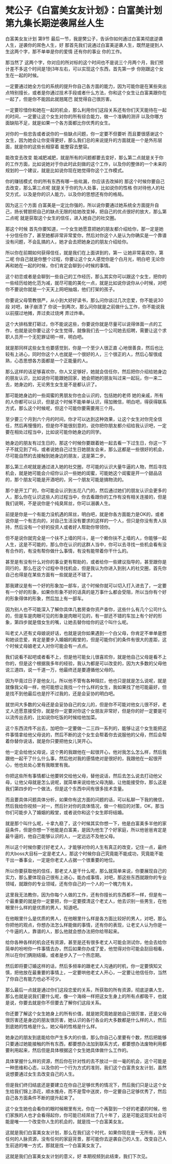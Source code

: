 # 梵公子《白富美女友计划》：白富美计划第九集长期逆袭屌丝人生

白富美女友计划 第9节 最后一节，我是樊公子，告诉你如何通过白富美彻底逆袭人生，逆袭你的屌色人生，好 那首先我们说通过白富美逆袭人生，既然是提到人生这两个字，那不单单是你的爱情 还有你的事业 你的工作。

那当然了 这两个字，你对应的所对标的这个时间也不是说三个月两个月，我们预计差不多这个时间是1到3年左右，可以实现这个东西，首先第一步 你刚跟这个女生在一起的时候。

一定要通过她全方位的系统的提升你自己各方面的能力，因为可能你是在某些突出点特别擅长，或者是你通过技术手段或者什么方法，你和这个女生让白富美跟你在一起了，但是你不能因此就翘尾巴 就觉得自己很厉害。

一定要珍惜你和她在一起的机会，那么利用你们这段关系还有你们天天能待在一起的时间，一定要让这个女生对你的所有综合能力，做一个准确的测评 以及你哪方面缺陷不足，就是如果一个各方面都比你优秀的女生。

对你的一些忠告或者说你的一些缺点问题，你一定要不但要听 而且要很感谢这个女生，因为她会让你变得更好，那么我们总的来说提升的方面就是一个是外形层面，就是你的这些长相穿着 能整容去整容。

能改变去改变 能减肥减肥，就是所有的问题都要去变好，那么第二点就是关于你的工作方面，比如说她对于你此时此刻做的这个工作，以及你的整体的一个未来的规划的一个建议，就是比如说你现在她觉得你这个工作模式。

你的赚钱模式 你的所有东西有哪一些纰漏，你应该去改掉的 那这个时候你要自己去改变，那么第三点呢 就是关于你的为人处事，比如说你的性格 你对待他人的社交方式，以及是你的识人能力，以及你的思想还有你的格局。

因为这三个方面 白富美是一定比你强的，所以说你要通过她系统全方面提升自己，扬长臂胆把自己的缺点无限的给她改变掉，把自己的优点很好的放大，那么第二点呢 就是获取这个女生的信任，进入她自己的社交圈。

那这个时候 首先你要知道，一个女生她愿意把她的朋友都介绍给你，那一定是她十分信任你了，甚至她都非常非常爱你，然后对你这个人是认为你确实是一个靠谱没有问题，不会乱搞的人，她才会去把她身边的朋友介绍给你。

所以你在前期如何获得信任，就是我们在上面讲到的，第一 让她非常喜欢你，第二呢 你自己就是你整个过程，你要让这个女人感觉你是个白月光，明白吧 无论你再和她在一起的时候，你们肯定会聊到小时候的事情。

这个初恋或者是会聊到一些自己的工作经历，那么其实你可以跟这个女生，把你的一些经历给她化范为减，就尽可能的美化一点，就是比如说你说你从小时候，对吧 你不要说你就是一个天天上网吧抽烟，他们打架的孩子。

你要说父母管教很严，从小到大好好读书，那么问你谈过几次恋爱，你不能说30段 对吧，妹子崩溃了 你说一到两次，那么问你就是之前做什么工作，你不能说我以前摆过地摊，弄过卖过烧烤 弄过炸串。

这个大排档里打砸过，你不能说这些，你要说你就是尽量可以说得体面一点的工作，也就是说你要让这个女生觉得，就像我们去一个公司她去招聘，需要让这个求职人员开一个无犯罪证明一样，明白吧。

就是那同样这些女生也要感觉到，你是一个至少人很正直 心地很善良，然后也比较有上进心，同时你这个人也就是一个很好的人，三个很正的人，然后心智很成熟，心态思想各方面都是一个正能量的人。

那么这样的话足够喜欢你，你人又足够好，她就会信任你，然后把你介绍给她身边的朋友认识，比如说你可能跟她回家，她会把她的朋友叫过来一起玩，你一来二去，她身边的，无论男生女生是不是都认识了。

那可能她身边的一些闺蜜的男朋友你也会认识的，包括她的老师 她的亲戚，所有的人你都可以认识，但是这个时候不能单单认识，得加微信，明白吧，得获得联系方式，那么这个时候呢，但这个可能你要需要用三个月。

至少要三个月到六个月的时间，你才可以达到这种效果，让这个女生对你完全信任，然后再慢慢的，但是你不能很刻意的，说你把你朋友都介绍给我认识吧，一定要在相处过程当中，比如说可能你她身边的同学。

她身边的朋友有过生日的，那这个时候你要跟着她一起去看一下过生日，你这一下子不就见到了吗，或者说她自己过生日她朋友会来，那么这都是一些很好的机会，尽可能自然的去接触到她身边的朋友，这是第二步。

那么第三点呢就是通过进入她的社交圈，尽可能的认识大量牛逼的人物，然后寻找机会，就是她可能会介绍你认识一些她的闺蜜，可能她这个闺蜜是开一个甜品店的，那个朋友可能是开酒吧的，另一个朋友可能是搞物流的。

那个是开工厂的，你可能会认识到五花八门的，然后通过她们的朋友认识会更多的人，那么你在认识这些人的过程当中，你去看跟你的工作有没有相关连接的，但是我们说啊，不是说你是个纯臭屌丝，你可以溺袭人生。

前提是你是一个有能力没机遇的屌丝，明白吧，就是你各方面能力是OK的，或者说你是一个有志向的，对自己生活没有要求的这样的一个人，但只是你没有贵人扶持，然后没有一个好的投资人或者好人帮助你带领你。

但不是说你就完全是一个扶不上墙的阿斗，是一个赖你扶不上墙的人，你能够一起人生，这是不可能的，那么你在认识的这群人当中，你可以去寻找一些机会看有没有合作的，有没有帮你做什么事情，有没有能带着你干什么的。

甚至是有没有什么对你的事业更有帮助的，或者给你一些建议指导的，甚至跟你是同行的，那么在这个过程中寻找机会，但是我认为你进入到别人的社交圈，首先你自己也得是在某些方面有一些就是还不错了。

那我建议是有一个好的形象加一部车，这个时候你就可以切入打入进去了，一定要有一个好的形象，如果你形象不好的话真的是万事什么都会受阻，所以当你有个好的形象得体的形象，然后加上有一部车。

因为别人也不可能深入了解你具体几套房查你资产查你，这些什么有几个公司什么的，但是车是肉眼可见的形象是肉眼可见的，有一部还不错的车加上有个好的形象，第四步就是借女生的嘴，让她去替你给你的这个叫什么呢。

叫老丈人还有丈母娘说好话，也就是说你如果遇到一个白父母，你肯定不单单是想和她谈恋爱，肯定是要步入婚姻的殿堂的，但是可能你们的条件有很大的差距，这个时候丈母娘老丈人对你可能会有一点点。

我们说看不起吧或者看不上，但是他可能女儿很喜欢你，就是他自己父母是看不上你的，但是这个根据我多年的经验，我认为都是可以改变的，因为大多数的父母他说三道四，说一千道一万，他最终还是要遵循他父母的。

因为毕竟过日子是他女儿，所以他不管有各种阻拦，他也只是就是怎么说呢，就是就像我父母一样，他可能想让我找一个什么样的女生，我如果找了他可能最好，但是找不到他最后也是拧不过我的，还是会妥协的明白吧。

就世间大多数的父母还是会妥协自己的女儿的，但是你不可能对他女儿很不好，老丈人还愿意接受你，就是你一定要对你这个女朋友非常好，但是你的好一定要是可以流传出去的，比如说你吃饭的时候给他加菜。

这个东西流传不出去，加吧你一定要做一二三四一系列的，能够让这个女生能把这件事情拿给他父母说的，然后不断的这个女生会帮着你去说服他的父母，然后会帮着你替你说话，就是你只要把他女儿哭开心。

他一定会给他父母说，这个男的我跟他在一起很开心，他对我怎么怎么样，然后我跟他一起干了什么什么事，然后他对我的感情绝对是很好的，我跟他在一起很开心，他也处处心里有我眼里有我。

你把这些所有事情都让他要转交给他父母，替他说话，然后去怎么说去打动他父母，让他父母就是怎么说呢，就简单来说给他父母洗脑，让他能接受你，那么这是我们第四步的一个做法，但是这个东西中间有很多技术含量。

而且要具体问题具体分析，如果你有这方面的问题的话，可以私聊一下我的微信，然后我给你视频一对一，然后针对你的具体情况，做一个相应的对策，OK，那当你们可能步入了婚姻的殿堂，或者说你和这个女生即将结婚。

就是那个叫什么呢，十拿九稳了，这个时候其实你想一下，他是白富美多半他的家庭条件，但是你想一下他能是白富美，是因为他生了个好家庭，所以他爸爸肯定是最牛逼的，他自己能够认识的人，一定远远不及他父母。

所以这个时候你要讨好老丈人，才能够对你的人生有真正的改变，记住一点，最终的大boss大目标一定是老丈人，那这个时候你自己究竟能不能成功，究竟能不能干出一番事业，一定是你老丈人占据一个很重要的地位。

所以你要获取他的信任，那老丈人是干什么呢，那么就简单来说，你要展现自己的实力，那么要体现自己很有上进心，能办成事情，对吧，那这些东西就跟你的专业领域，就跟你的专业领域，还有你自己的一个人的一个魄力有关。

这里我无法教你，因为你每个人做的工作，还有你擅长的东西都不一样，但是有一个最重要的就是你一定要把，你一定要摸清这个老丈人，他去识别一些男生，在他眼里什么样的是优质的男人，知道吧。

在他眼里什么是优质的男人，在他眼里什么样是各方面比较好的男人，对吧，那么你把他的观点，你想办法怎么样能做的事情，还有你的表现，让老丈人认为你是一个牛逼的人，靠谱的人，那么他就会想办法把你给带起来。

给你各种各样的机会还有资源，甚至是还有很多老丈人可能会测试你，他会去给你简单的吩咐你一件事情去办，然后如果你办成了爱，他觉得对你可能会刮目相看，所以在你们俩刚结婚，或者是步入了一个热恋期。

然后即将要订婚这样的话，然后多频率的跟老丈人沟通的时机，你一定要慎知又慎，把他放在最重要的事情上，一定要哄他老丈人开心，一定要让他信任你，当然了你自己有能力也必不可少。

那么最后一点就是通过你们这段恋爱的关系，所获取的所有资源，彻底逆袭人生，那么也就是说我们要什么呢，像一个海绵一样把这女生身上的所有点都吸干，也就是说，你要去就是你不但要去了解你们这段关系。

你还要了解这个女生她身上的所有价值，就是她究竟她是她自己很厉害，还是父母很厉害还是身边的朋友很厉害，她认识的各行各业的大多数都是什么样的人，然后到底她的性格是什么，她父母的性格是什么样。

她身边的朋友到底能给你产生多大的价值，那么你自己心里要有个数，然后把能够只要通过她能接触的所有东西，都要想办法加到联系方式，都要想办法废物利用都要利用起来，然后但是具体根据这个女生她具体做什么工作的。

具体掌握什么样的资源，然后你在针对性的去不放过一丝一毫的机会，这个可能是一种思维和心态，以及你的一个行为方式的准则，我们这个白富贵女友计划，虽然说想要通过女生去改变自己的人生。

但是我们终归结底还是要建立在你自己足够优秀的情况下，然后我们只是让这个女生给我们锦上添花，顺水推舟，而不是雪中送炭，你一定要自己足够优秀了，然后自己各方面条件不断的提升起来了。

这个女生她也会看你的眼时候眼里有光，你在一个再娶到一个好的老婆的时候，他们家族的人也才会看得起你，你可能已经屌丝了几十年了，这是可能这现实社会可能是唯一一个改变你人生的机会的，就是找一个白富美女友。

这就是我们白富美女友计划，那么在我们这个时代，如果你现在是一无所有，没有任何的人脉资源，没有任何的家庭背景，那可能你去逆袭自己的人生，改变自己人生前途的唯一方式，那就是找一个白富美女友了。

这就是我们白富美女友计划的意义，好 本期视频到此结束，我们下次见。